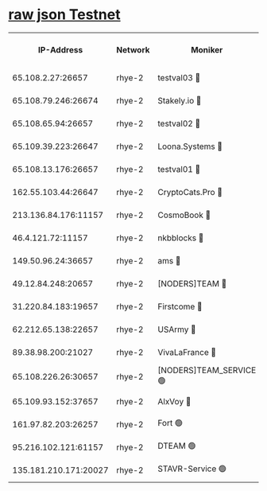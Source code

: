 
[raw json Testnet](https://rpc-check.quickt.stavr.tech/quickt/rpc-quickt-result.json)
=


<table><tr><th>IP-Address</th><th>Network</th><th>Moniker</th><th>Latest Block Height</th><th>Earliest Block Height</th><th>Catching Up</th><th>Tx Index</th><th>Voting Power</th><th>Scan Time</th></tr><tr><td>65.108.2.27:26657</td><td>rhye-2</td><td>testval03 🔴</td><td>423273</td><td>1</td><td>False</td><td>on</td><td>11002050</td><td>2024-01-20T10:34:14.638039260UTC</td></tr><tr><td>65.108.79.246:26674</td><td>rhye-2</td><td>Stakely.io 🔴</td><td>423274</td><td>1</td><td>False</td><td>on</td><td>10010</td><td>2024-01-20T10:34:19.111139877UTC</td></tr><tr><td>65.108.65.94:26657</td><td>rhye-2</td><td>testval02 🔴</td><td>423274</td><td>1</td><td>False</td><td>on</td><td>11002050</td><td>2024-01-20T10:34:21.984434773UTC</td></tr><tr><td>65.109.39.223:26647</td><td>rhye-2</td><td>Loona.Systems 🔴</td><td>423274</td><td>1</td><td>False</td><td>off</td><td>86949</td><td>2024-01-20T10:34:24.499305167UTC</td></tr><tr><td>65.108.13.176:26657</td><td>rhye-2</td><td>testval01 🔴</td><td>423274</td><td>1</td><td>False</td><td>on</td><td>13082010</td><td>2024-01-20T10:34:25.274656143UTC</td></tr><tr><td>162.55.103.44:26647</td><td>rhye-2</td><td>CryptoCats.Pro 🔴</td><td>423280</td><td>1</td><td>False</td><td>off</td><td>9999</td><td>2024-01-20T10:34:57.778143975UTC</td></tr><tr><td>213.136.84.176:11157</td><td>rhye-2</td><td>CosmoBook 🔴</td><td>423279</td><td>65301</td><td>False</td><td>off</td><td>1528057</td><td>2024-01-20T10:34:51.315381288UTC</td></tr><tr><td>46.4.121.72:11157</td><td>rhye-2</td><td>nkbblocks 🔴</td><td>423271</td><td>70101</td><td>False</td><td>off</td><td>81491</td><td>2024-01-20T10:34:06.357447722UTC</td></tr><tr><td>149.50.96.24:36657</td><td>rhye-2</td><td>ams 🔴</td><td>423277</td><td>133501</td><td>False</td><td>on</td><td>10786</td><td>2024-01-20T10:34:40.633686485UTC</td></tr><tr><td>49.12.84.248:20657</td><td>rhye-2</td><td>[NODERS]TEAM 🔴</td><td>423277</td><td>146001</td><td>False</td><td>on</td><td>59690</td><td>2024-01-20T10:34:38.215939924UTC</td></tr><tr><td>31.220.84.183:19657</td><td>rhye-2</td><td>Firstcome 🔴</td><td>423272</td><td>165001</td><td>False</td><td>off</td><td>724902</td><td>2024-01-20T10:34:14.259204399UTC</td></tr><tr><td>62.212.65.138:22657</td><td>rhye-2</td><td>USArmy 🔴</td><td>423273</td><td>198001</td><td>False</td><td>on</td><td>59069</td><td>2024-01-20T10:34:13.736817386UTC</td></tr><tr><td>89.38.98.200:21027</td><td>rhye-2</td><td>VivaLaFrance 🔴</td><td>423272</td><td>220501</td><td>False</td><td>off</td><td>10000</td><td>2024-01-20T10:34:08.868847845UTC</td></tr><tr><td>65.108.226.26:30657</td><td>rhye-2</td><td>[NODERS]TEAM_SERVICE 🟢</td><td>423274</td><td>241501</td><td>False</td><td>on</td><td>0</td><td>2024-01-20T10:34:24.892775211UTC</td></tr><tr><td>65.109.93.152:37657</td><td>rhye-2</td><td>AlxVoy 🔴</td><td>423272</td><td>315173</td><td>False</td><td>on</td><td>143351</td><td>2024-01-20T10:34:11.369826137UTC</td></tr><tr><td>161.97.82.203:26257</td><td>rhye-2</td><td>Fort 🟢</td><td>423271</td><td>330438</td><td>False</td><td>on</td><td>0</td><td>2024-01-20T10:34:06.095327169UTC</td></tr><tr><td>95.216.102.121:61157</td><td>rhye-2</td><td>DTEAM 🟢</td><td>423274</td><td>413301</td><td>False</td><td>on</td><td>0</td><td>2024-01-20T10:34:19.528544854UTC</td></tr><tr><td>135.181.210.171:20027</td><td>rhye-2</td><td>STAVR-Service 🟢</td><td>423276</td><td>421501</td><td>False</td><td>on</td><td>0</td><td>2024-01-20T10:34:35.890006468UTC</td></tr></table>
